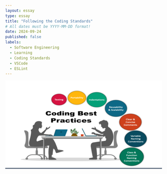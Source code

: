 ```yaml
---
layout: essay
type: essay
title: "Following the Coding Standards"
# All dates must be YYYY-MM-DD format!
date: 2024-09-24
published: false
labels:
  - Software Engineering
  - Learning
  - Coding Standards
  - VSCode
  - ESLint
---
```


<img width="500px" class="rounded float-start pe-4" src="../img/coding-standards/CodingStandards.png">

